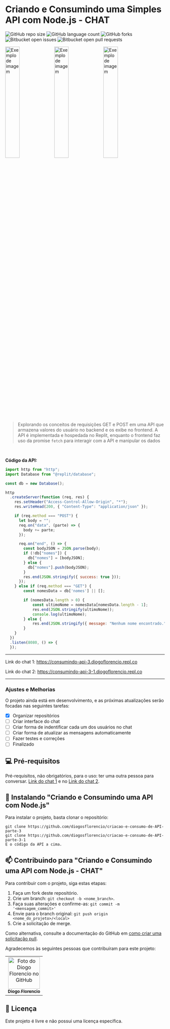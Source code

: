 # Criando e Consumindo uma Simples API com Node.js - CHAT

![GitHub repo size](https://img.shields.io/github/repo-size/diogosflorencio/criacao-e-consumo-de-API?style=for-the-badge)
![GitHub language count](https://img.shields.io/github/languages/count/diogosflorencio/criacao-e-consumo-de-API?style=for-the-badge)
![GitHub forks](https://img.shields.io/github/forks/diogosflorencio/criacao-e-consumo-de-API?style=for-the-badge)
![Bitbucket open issues](https://img.shields.io/bitbucket/issues/diogosflorencio/criacao-e-consumo-de-API?style=for-the-badge)
![Bitbucket open pull requests](https://img.shields.io/bitbucket/pr-raw/diogosflorencio/criacao-e-consumo-de-API?style=for-the-badge)

<img src="https://github.com/diogosflorencio/criacao-e-consumo-de-API-parte-3/assets/33941005/39be1395-30c4-4e4d-a4c5-732e7ced478f" style="width:30%" alt="Exemplo de imagem">
<img src="https://github.com/diogosflorencio/criacao-e-consumo-de-API-parte-3/assets/33941005/98dac789-4133-4833-bb82-48022539a603" style="width:30%" alt="Exemplo de imagem">
<img src="https://github.com/diogosflorencio/criacao-e-consumo-de-API-parte-3/assets/33941005/29cb4eda-6940-4277-a3f7-ce3d401e8993" style="width:30%" alt="Exemplo de imagem">


> Explorando os conceitos de requisições GET e POST em uma API que armazena valores do usuário no backend e os exibe no frontend. A API é implementada e hospedada no Replit, enquanto o frontend faz uso da promise `fetch` para interagir com a API e manipular os dados

<br>

 **Código da API:**

```javascript
import http from "http";
import Database from "@replit/database";

const db = new Database();

http
  .createServer(function (req, res) {
    res.setHeader("Access-Control-Allow-Origin", "*");
    res.writeHead(200, { "Content-Type": "application/json" });

    if (req.method === "POST") {
      let body = "";
      req.on("data", (parte) => {
        body += parte;
      });

      req.on("end", () => {
        const bodyJSON = JSON.parse(body);
        if (!db["nomes"]) {
          db["nomes"] = [bodyJSON];
        } else {
          db["nomes"].push(bodyJSON);
        }
        res.end(JSON.stringify({ success: true }));
      });
    } else if (req.method === "GET") {
        const nomesData = db['nomes'] || [];

        if (nomesData.length > 0) {
            const ultimoNome = nomesData[nomesData.length - 1];
            res.end(JSON.stringify(ultimoNome));
            console.log(ultimoNome);
        } else {
            res.end(JSON.stringify({ message: "Nenhum nome encontrado." }));
        }
    }
  })
  .listen(8080, () => {
  });


```

---

Link do chat 1: https://consumindo-api-3.diogoflorencio.repl.co

Link do chat 2: https://consumindo-api-3-1.diogoflorencio.repl.co

---

### Ajustes e Melhorias

O projeto ainda está em desenvolvimento, e as próximas atualizações serão focadas nas seguintes tarefas:
- [x] Organizar repositórios
- [ ] Criar interface do chat
- [ ] Criar forma de indentificar cada um dos usuários no chat
- [ ] Criar forma de atualizar as mensagens automaticamente
- [ ] Fazer testes e correções
- [ ] Finalizado

## 💻 Pré-requisitos

Pré-requisitos, não obrigatórios, para o uso: ter uma outra pessoa para conversar.  [Link do chat 1](https://consumindo-api-3.diogoflorencio.repl.co/) e no [Link do chat 2](https://consumindo-api-3-1.diogoflorencio.repl.co/).

## 🚀 Instalando "Criando e Consumindo uma API com Node.js"

Para instalar o projeto, basta clonar o repositório:

```
git clone https://github.com/diogosflorencio/criacao-e-consumo-de-API-parte-3
git clone https://github.com/diogosflorencio/criacao-e-consumo-de-API-parte-3-1
E o código da API a cima.
```

## 📫 Contribuindo para "Criando e Consumindo uma API com Node.js - CHAT"

Para contribuir com o projeto, siga estas etapas:

1. Faça um fork deste repositório.
2. Crie um branch: `git checkout -b <nome_branch>`.
3. Faça suas alterações e confirme-as: `git commit -m '<mensagem_commit>'`
4. Envie para o branch original: `git push origin <nome_do_projeto>/<local>`
5. Crie a solicitação de merge.

Como alternativa, consulte a documentação do GitHub em [como criar uma solicitação pull](https://help.github.com/en/github/collaborating-with-issues-and-pull-requests/creating-a-pull-request).

Agradecemos às seguintes pessoas que contribuíram para este projeto:

<table>
  <tr>
    <td align="center">
      <a href="https://github.com/diogosflorencio" title="Diogo Florencio">
        <img src="https://avatars.githubusercontent.com/u/33941005" width="100px;" alt="Foto do Diogo Florencio no GitHub"/><br>
        <sub>
          <b>Diogo Florencio</b>
        </sub>
      </a>
    </td>
  </tr>
</table>

<!--## 🤝 Colaboradores

Quer fazer parte desse projeto? Clique [AQUI](CONTRIBUTING.md) e leia como contribuir.-->

## 📝 Licença

Este projeto é livre e não possui uma licença específica.

